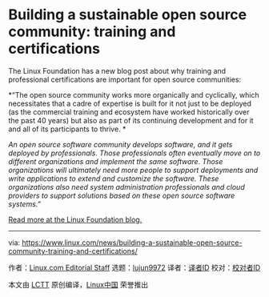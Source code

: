 [#]: collector: (lujun9972)
[#]: translator: ( )
[#]: reviewer: ( )
[#]: publisher: ( )
[#]: url: ( )
[#]: subject: (Building a sustainable open source community: training and certifications)
[#]: via: (https://www.linux.com/news/building-a-sustainable-open-source-community-training-and-certifications/)
[#]: author: (Linux.com Editorial Staff https://www.linux.com/author/linuxdotcom/)

Building a sustainable open source community: training and certifications
======

The Linux Foundation has a new blog post about why training and professional certifications are important for open source communities:

*“The open source community works more organically and cyclically, which necessitates that a cadre of expertise is built for it not just to be deployed (as the commercial training and ecosystem have worked historically over the past 40 years) but also as part of its continuing development and for it and all of its participants to thrive. *

_An open source software community develops software, and it gets deployed by professionals. Those professionals often eventually move on to different organizations and implement the same software. Those organizations will ultimately need more people to support deployments and write applications to extend and customize the software. These organizations also need system administration professionals and cloud providers to support solutions based on these open source software systems.”_

[Read more at the Linux Foundation blog.][1]

--------------------------------------------------------------------------------

via: https://www.linux.com/news/building-a-sustainable-open-source-community-training-and-certifications/

作者：[Linux.com Editorial Staff][a]
选题：[lujun9972][b]
译者：[译者ID](https://github.com/译者ID)
校对：[校对者ID](https://github.com/校对者ID)

本文由 [LCTT](https://github.com/LCTT/TranslateProject) 原创编译，[Linux中国](https://linux.cn/) 荣誉推出

[a]: https://www.linux.com/author/linuxdotcom/
[b]: https://github.com/lujun9972
[1]: https://www.linuxfoundation.org/blog/2020/06/building-a-sustainable-open-source-community-training-and-certifications/
